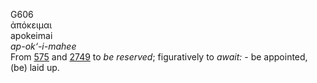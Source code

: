 <body>
  <p>G606<br>  ἀπόκειμαι  <br> apokeimai  <br><i>ap-ok‘-i-mahee </i><br>From <a href="g0575.htm">575</a> and <a href="g2749.htm">2749</a>  to <i>be</i> <i>reserved</i>; figuratively to <i>await:</i> - be appointed, (be) laid up.<br></p>
 </body>